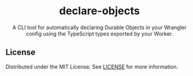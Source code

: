 <h1 align="center">declare-objects</h1>

<p align="center">
  A CLI tool for automatically declaring Durable Objects in your Wrangler config using the TypeScript types exported by your Worker.
</p>

## License

Distributed under the MIT License. See [LICENSE](LICENSE) for more information.
